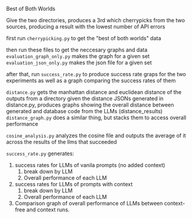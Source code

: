 Best of Both Worlds

Give the two directories, produces a 3rd which cherrypicks from the two sources, producing a result with the lowest number of API errors

first run `cherrypicking.py` to get the "best of both worlds" data

then run these files to get the neccesary graphs and data
`evaluation_graph_only.py` makes the graph for a given set
`evaluation_json_only.py` makes the json file for a given set

after that, run `success_rate.py` to produce success rate graps for the two experiments as well as a graph comparing the success rates of them

`distance.py` gets the manhattan distance and euclidean distance of the outputs from a directory
given the distance JSONs generated in distance.py, produces graphs showing the overall distance between generated and database code from the LLMs (distance_results)
`distance_graph.py` does a similar thing, but stacks them to access overall performance

`cosine_analysis.py` analyzes the cosine file and outputs the average of it across the results of the llms that succeeded

`success_rate.py` generates:
1. success rates for LLMs of vanila prompts (no added context)
    1. break down by LLM
    2. Overall performance of each LLM
2. success rates for LLMs of prompts with context
    1. break down by LLM
    2. Overall performance of each LLM
3. Comparison graph of overall performance of LLMs between context-free and context runs.